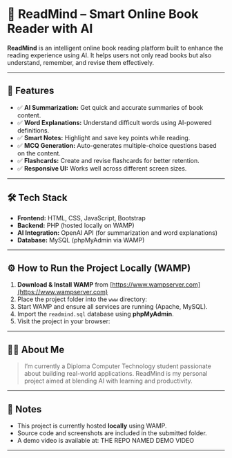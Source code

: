 # 📖 ReadMind – Smart Online Book Reader with AI

**ReadMind** is an intelligent online book reading platform built to enhance the reading experience using AI. It helps users not only read books but also understand, remember, and revise them effectively.

---

## 🚀 Features

- ✅ **AI Summarization:** Get quick and accurate summaries of book content.
- ✅ **Word Explanations:** Understand difficult words using AI-powered definitions.
- ✅ **Smart Notes:** Highlight and save key points while reading.
- ✅ **MCQ Generation:** Auto-generates multiple-choice questions based on the content.
- ✅ **Flashcards:** Create and revise flashcards for better retention.
- ✅ **Responsive UI:** Works well across different screen sizes.

---

## 🛠 Tech Stack

- **Frontend:** HTML, CSS, JavaScript, Bootstrap
- **Backend:** PHP (hosted locally on WAMP)
- **AI Integration:** OpenAI API (for summarization and word explanations)
- **Database:** MySQL (phpMyAdmin via WAMP)

---

## ⚙️ How to Run the Project Locally (WAMP)

1. **Download & Install WAMP** from [https://www.wampserver.com](https://www.wampserver.com)
2. Place the project folder into the `www` directory:
3. Start WAMP and ensure all services are running (Apache, MySQL).
4. Import the `readmind.sql` database using **phpMyAdmin**.
5. Visit the project in your browser:


---



## 🙋‍♂️ About Me

> I’m currently a Diploma Computer Technology student passionate about building real-world applications. ReadMind is my personal project aimed at blending AI with learning and productivity.

---

## 📎 Notes

- This project is currently hosted **locally** using WAMP.
- Source code and screenshots are included in the submitted folder.
- A demo video is available at: THE REPO NAMED DEMO VIDEO
  

---


